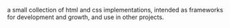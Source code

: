 a small collection of html and css implementations, intended as frameworks for development and growth, and use in other projects.
